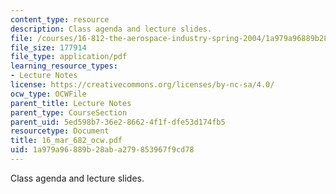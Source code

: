```yaml
---
content_type: resource
description: Class agenda and lecture slides.
file: /courses/16-812-the-aerospace-industry-spring-2004/1a979a96889b28aba279853967f9cd78_16_mar_682_ocw.pdf
file_size: 177914
file_type: application/pdf
learning_resource_types:
- Lecture Notes
license: https://creativecommons.org/licenses/by-nc-sa/4.0/
ocw_type: OCWFile
parent_title: Lecture Notes
parent_type: CourseSection
parent_uid: 5ed598b7-36e2-8662-4f1f-dfe53d174fb5
resourcetype: Document
title: 16_mar_682_ocw.pdf
uid: 1a979a96-889b-28ab-a279-853967f9cd78
---
```

Class agenda and lecture slides.